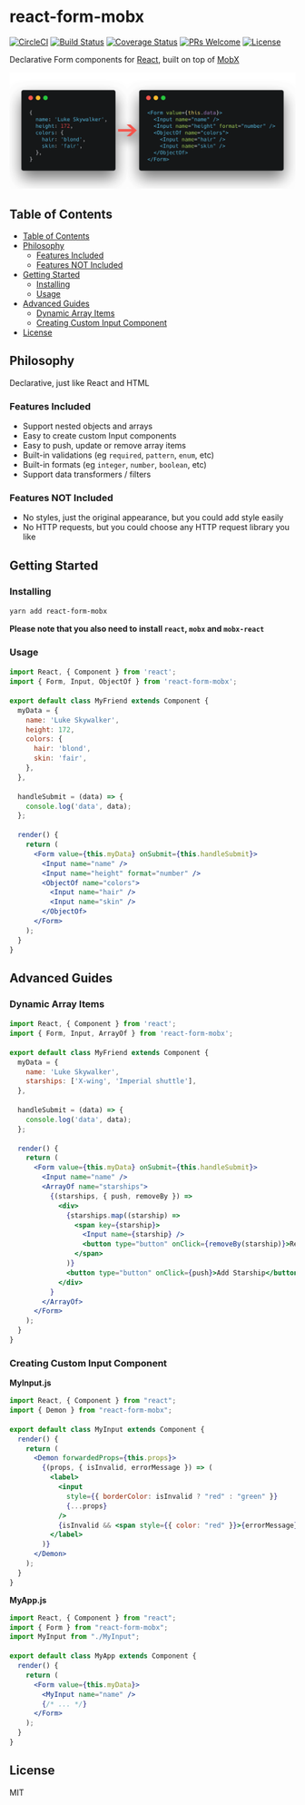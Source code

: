 # react-form-mobx

[![CircleCI](https://circleci.com/gh/cantonjs/react-form-mobx.svg?style=shield)](https://circleci.com/gh/cantonjs/react-form-mobx)
[![Build Status](https://travis-ci.org/cantonjs/react-form-mobx.svg?branch=master)](https://travis-ci.org/cantonjs/react-form-mobx)
[![Coverage Status](https://coveralls.io/repos/github/cantonjs/react-form-mobx/badge.svg?branch=master)](https://coveralls.io/github/cantonjs/react-form-mobx?branch=master)
[![PRs Welcome](https://img.shields.io/badge/PRs-welcome-brightgreen.svg)](http://makeapullrequest.com)
[![License](https://img.shields.io/badge/license-MIT_License-brightgreen.svg?style=flat)](https://github.com/cantonjs/react-form-mobx/blob/master/LICENSE.md)

Declarative Form components for [React](https://reactjs.org/), built on top of [MobX](https://mobx.js.org/)

![screenshot](/.github/screenshot.png)


## Table of Contents
<!-- TOC -->

- [Table of Contents](#table-of-contents)
- [Philosophy](#philosophy)
  - [Features Included](#features-included)
  - [Features NOT Included](#features-not-included)
- [Getting Started](#getting-started)
  - [Installing](#installing)
  - [Usage](#usage)
- [Advanced Guides](#advanced-guides)
  - [Dynamic Array Items](#dynamic-array-items)
  - [Creating Custom Input Component](#creating-custom-input-component)
- [License](#license)

<!-- /TOC -->

## Philosophy

Declarative, just like React and HTML

### Features Included

- Support nested objects and arrays
- Easy to create custom Input components
- Easy to push, update or remove array items
- Built-in validations (eg `required`, `pattern`, `enum`, etc)
- Built-in formats (eg `integer`, `number`, `boolean`, etc)
- Support data transformers / filters

### Features NOT Included

- No styles, just the original appearance, but you could add style easily
- No HTTP requests, but you could choose any HTTP request library you like

## Getting Started

### Installing

```bash
yarn add react-form-mobx
```

**Please note that you also need to install `react`, `mobx` and `mobx-react`**

### Usage

```jsx
import React, { Component } from 'react';
import { Form, Input, ObjectOf } from 'react-form-mobx';

export default class MyFriend extends Component {
  myData = {
    name: 'Luke Skywalker',
    height: 172,
    colors: {
      hair: 'blond',
      skin: 'fair',
    },
  },

  handleSubmit = (data) => {
    console.log('data', data);
  };

  render() {
    return (
      <Form value={this.myData} onSubmit={this.handleSubmit}>
        <Input name="name" />
        <Input name="height" format="number" />
        <ObjectOf name="colors">
          <Input name="hair" />
          <Input name="skin" />
        </ObjectOf>
      </Form>
    );
  }
}
```

## Advanced Guides

### Dynamic Array Items

```jsx
import React, { Component } from 'react';
import { Form, Input, ArrayOf } from 'react-form-mobx';

export default class MyFriend extends Component {
  myData = {
    name: 'Luke Skywalker',
    starships: ['X-wing', 'Imperial shuttle'],
  },

  handleSubmit = (data) => {
    console.log('data', data);
  };

  render() {
    return (
      <Form value={this.myData} onSubmit={this.handleSubmit}>
        <Input name="name" />
        <ArrayOf name="starships">
          {(starships, { push, removeBy }) =>
            <div>
              {starships.map((starship) =>
                <span key={starship}>
                  <Input name={starship} />
                  <button type="button" onClick={removeBy(starship)}>Remove</button>
                </span>
              )}
              <button type="button" onClick={push}>Add Starship</button>
            </div>
          }
        </ArrayOf>
      </Form>
    );
  }
}
```

### Creating Custom Input Component

**MyInput.js**

```jsx
import React, { Component } from "react";
import { Demon } from "react-form-mobx";

export default class MyInput extends Component {
  render() {
    return (
      <Demon forwardedProps={this.props}>
        {(props, { isInvalid, errorMessage }) => (
          <label>
            <input
              style={{ borderColor: isInvalid ? "red" : "green" }}
              {...props}
            />
            {isInvalid && <span style={{ color: "red" }}>{errorMessage}</span>}
          </label>
        )}
      </Demon>
    );
  }
}
```

**MyApp.js**

```jsx
import React, { Component } from "react";
import { Form } from "react-form-mobx";
import MyInput from "./MyInput";

export default class MyApp extends Component {
  render() {
    return (
      <Form value={this.myData}>
        <MyInput name="name" />
        {/* ... */}
      </Form>
    );
  }
}
```

## License

MIT

